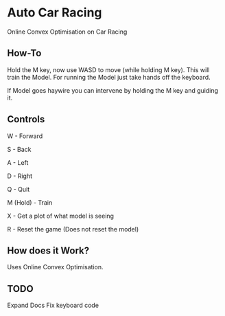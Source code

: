 # Auto Car Racing
Online Convex Optimisation on Car Racing

## How-To
Hold the M key, now use WASD to move (while holding M key). This will train the Model.
For running the Model just take hands off the keyboard.

If Model goes haywire you can intervene by holding the M key and guiding it.

## Controls
W - Forward

S - Back

A - Left

D - Right

Q - Quit

M (Hold) - Train

X - Get a plot of what model is seeing

R - Reset the game (Does not reset the model)

## How does it Work?
Uses Online Convex Optimisation. 

## TODO
Expand Docs
Fix keyboard code
